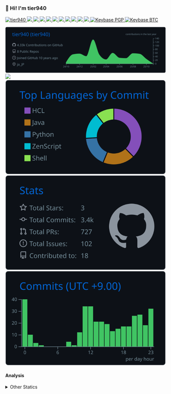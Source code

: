 ### 👋 Hi! I'm tier940

<p align="left"> 
  <a href="https://github.com/tier940/tier940/">
    <img src="https://komarev.com/ghpvc/?username=tier940" alt="tier940" />
  </a>
  <a href="http://twitter.com/tier940">
    <img height="20" src="https://img.shields.io/twitter/follow/tier940?label=Twitter&logo=twitter&style=flat" />
  </a>
  <a href="https://github.com/tier940">
    <img height="20" src="https://img.shields.io/github/followers/tier940?label=follow&logo=github&style=flat" />
  </a>
  <a href="https://www.reddit.com/user/tier940">
    <img height="20" src="https://img.shields.io/reddit/user-karma/combined/tier940?label=Reddit&logo=reddit&style=flat" />
  </a>
  <a href="https://stackoverflow.com/users/17317833/tier940">
    <img height="20" src="https://img.shields.io/stackexchange/stackoverflow/r/17317833?label=StackOverflow&logo=stack-overflow&style=flat" />
  </a>
  <a href="https://zenn.dev/tier940">
    <img height="20" src="https://zenn.badge.nikaera.com/s/tier940/likes" />
  </a>
  <a href="https://zenn.dev/tier940">
    <img height="20" src="https://zenn.badge.nikaera.com/s/tier940/followers" />
  </a>
  <a href="https://zenn.dev/tier940">
    <img height="20" src="https://zenn.badge.nikaera.com/s/tier940/articles" />
  </a>
  <a href="http://qiita.com/tier940">
    <img height="20" src="https://qiita-badge.apiapi.app/s/tier940/posts.svg" />
  </a>
  <a href="http://qiita.com/tier940">
    <img height="20" src="https://qiita-badge.apiapi.app/s/tier940/contributions.svg" />
  </a>
  <a href="https://github.com/tier940/tier940/">
    <img height="20" src="https://github.com/tier940/tier940/actions/workflows/main.yml/badge.svg" />
  </a>
  <a href="https://keybase.io/tier940">
    <img alt="Keybase PGP" src="https://img.shields.io/keybase/pgp/tier940">
  </a>
  <a href="https://keybase.io/tier940">
    <img alt="Keybase BTC" src="https://img.shields.io/keybase/btc/tier940">
  </a>
</p>

[![](https://raw.githubusercontent.com/tier940/tier940/main/profile-summary-card-output/github_dark/0-profile-details.svg)](https://github.com/vn7n24fzkq/github-profile-summary-cards)
[![](https://raw.githubusercontent.com/tier940/tier940/main/profile-summary-card-output/github_dark/1-repos-per-language.svg)](https://github.com/vn7n24fzkq/github-profile-summary-cards) [![](https://raw.githubusercontent.com/tier940/tier940/main/profile-summary-card-output/github_dark/2-most-commit-language.svg)](https://github.com/vn7n24fzkq/github-profile-summary-cards)
[![](https://raw.githubusercontent.com/tier940/tier940/main/profile-summary-card-output/github_dark/3-stats.svg)](https://github.com/vn7n24fzkq/github-profile-summary-cards) [![](https://raw.githubusercontent.com/tier940/tier940/main/profile-summary-card-output/github_dark/4-productive-time.svg)](https://github.com/vn7n24fzkq/github-profile-summary-cards)


#### Analysis
<!-- <img height="150" src="https://github.com/tier940/tier940/blob/master/images/stat.svg" alt="Alternative Text"/> -->

<details>
  <summary>Other Statics</summary>
  <!--START_SECTION:waka-->
![Code Time](http://img.shields.io/badge/Code%20Time-4%2C566%20hrs%2057%20mins-blue)

**🐱 My GitHub Data** 

> 📦 36.0 kB Used in GitHub's Storage 
 > 
> 💼 Opted to Hire
 > 
> 📜 11 Public Repositories 
 > 
> 🔑 5 Private Repositories 
 > 
**I'm an Early 🐤** 

```text
🌞 Morning                3057 commits        ████░░░░░░░░░░░░░░░░░░░░░   16.82 % 
🌆 Daytime                6535 commits        █████████░░░░░░░░░░░░░░░░   35.96 % 
🌃 Evening                6689 commits        █████████░░░░░░░░░░░░░░░░   36.81 % 
🌙 Night                  1893 commits        ███░░░░░░░░░░░░░░░░░░░░░░   10.42 % 
```
📅 **I'm Most Productive on Saturday** 

```text
Monday                   1854 commits        ███░░░░░░░░░░░░░░░░░░░░░░   10.20 % 
Tuesday                  2928 commits        ████░░░░░░░░░░░░░░░░░░░░░   16.11 % 
Wednesday                2301 commits        ███░░░░░░░░░░░░░░░░░░░░░░   12.66 % 
Thursday                 1793 commits        ██░░░░░░░░░░░░░░░░░░░░░░░   09.87 % 
Friday                   2549 commits        ████░░░░░░░░░░░░░░░░░░░░░   14.03 % 
Saturday                 3385 commits        █████░░░░░░░░░░░░░░░░░░░░   18.63 % 
Sunday                   3364 commits        █████░░░░░░░░░░░░░░░░░░░░   18.51 % 
```


📊 **This Week I Spent My Time On** 

```text
🕑︎ Time Zone: Asia/Tokyo

💬 Programming Languages: 
Other                    13 hrs 18 mins      █████████████████████░░░░   85.01 % 
Text                     41 mins             █░░░░░░░░░░░░░░░░░░░░░░░░   04.41 % 
Java                     40 mins             █░░░░░░░░░░░░░░░░░░░░░░░░   04.30 % 
INI                      20 mins             █░░░░░░░░░░░░░░░░░░░░░░░░   02.20 % 
Markdown                 13 mins             ░░░░░░░░░░░░░░░░░░░░░░░░░   01.39 % 

🔥 Editors: 
Edge                     12 hrs 36 mins      ████████████████████░░░░░   80.49 % 
VS Code                  1 hr 51 mins        ███░░░░░░░░░░░░░░░░░░░░░░   11.92 % 
IntelliJ IDEA            1 hr 3 mins         ██░░░░░░░░░░░░░░░░░░░░░░░   06.71 % 
Chrome                   8 mins              ░░░░░░░░░░░░░░░░░░░░░░░░░   00.88 % 

💻 Operating System: 
Windows                  12 hrs              ███████████████████░░░░░░   76.65 % 
Mac                      3 hrs 31 mins       ██████░░░░░░░░░░░░░░░░░░░   22.47 % 
Unknown OS               8 mins              ░░░░░░░░░░░░░░░░░░░░░░░░░   00.88 % 
```

**I Mostly Code in Java** 

```text
Java                     17 repos            █████████████░░░░░░░░░░░░   53.12 % 
ZenScript                3 repos             ██░░░░░░░░░░░░░░░░░░░░░░░   09.38 % 
Shell                    2 repos             ██░░░░░░░░░░░░░░░░░░░░░░░   06.25 % 
Python                   2 repos             ██░░░░░░░░░░░░░░░░░░░░░░░   06.25 % 
HTML                     1 repo              █░░░░░░░░░░░░░░░░░░░░░░░░   03.12 % 
```



**Timeline**

![Lines of Code chart](https://raw.githubusercontent.com/tier940/tier940/main/assets/bar_graph.png)


 Last Updated on 08/10/2024 01:28:38 UTC
<!--END_SECTION:waka-->
</details>

